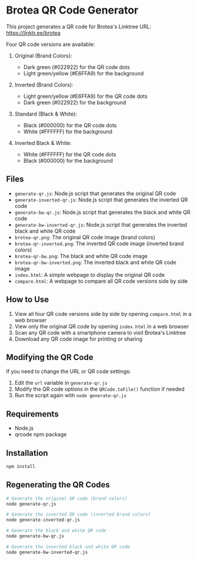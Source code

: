 # Brotea QR Code Generator

This project generates a QR code for Brotea's Linktree URL: https://linktr.ee/brotea

Four QR code versions are available:

1. Original (Brand Colors):
   - Dark green (#022922) for the QR code dots
   - Light green/yellow (#E6FFA9) for the background

2. Inverted (Brand Colors):
   - Light green/yellow (#E6FFA9) for the QR code dots
   - Dark green (#022922) for the background

3. Standard (Black & White):
   - Black (#000000) for the QR code dots
   - White (#FFFFFF) for the background

4. Inverted Black & White:
   - White (#FFFFFF) for the QR code dots
   - Black (#000000) for the background

## Files

- `generate-qr.js`: Node.js script that generates the original QR code
- `generate-inverted-qr.js`: Node.js script that generates the inverted QR code
- `generate-bw-qr.js`: Node.js script that generates the black and white QR code
- `generate-bw-inverted-qr.js`: Node.js script that generates the inverted black and white QR code
- `brotea-qr.png`: The original QR code image (brand colors)
- `brotea-qr-inverted.png`: The inverted QR code image (inverted brand colors)
- `brotea-qr-bw.png`: The black and white QR code image
- `brotea-qr-bw-inverted.png`: The inverted black and white QR code image
- `index.html`: A simple webpage to display the original QR code
- `compare.html`: A webpage to compare all QR code versions side by side

## How to Use

1. View all four QR code versions side by side by opening `compare.html` in a web browser
2. View only the original QR code by opening `index.html` in a web browser
3. Scan any QR code with a smartphone camera to visit Brotea's Linktree
4. Download any QR code image for printing or sharing

## Modifying the QR Code

If you need to change the URL or QR code settings:

1. Edit the `url` variable in `generate-qr.js`
2. Modify the QR code options in the `QRCode.toFile()` function if needed
3. Run the script again with `node generate-qr.js`

## Requirements

- Node.js
- qrcode npm package

## Installation

```bash
npm install
```

## Regenerating the QR Codes

```bash
# Generate the original QR code (brand colors)
node generate-qr.js

# Generate the inverted QR code (inverted brand colors)
node generate-inverted-qr.js

# Generate the black and white QR code
node generate-bw-qr.js

# Generate the inverted black and white QR code
node generate-bw-inverted-qr.js
